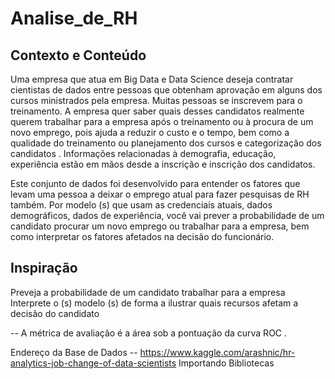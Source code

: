 # Analise_de_RH
## Contexto e Conteúdo 

Uma empresa que atua em Big Data e Data Science deseja contratar cientistas de dados entre pessoas que obtenham aprovação em alguns dos cursos ministrados pela empresa. Muitas pessoas se inscrevem para o treinamento. A empresa quer saber quais desses candidatos realmente querem trabalhar para a empresa após o treinamento ou à procura de um novo emprego, pois ajuda a reduzir o custo e o tempo, bem como a qualidade do treinamento ou planejamento dos cursos e categorização dos candidatos . Informações relacionadas à demografia, educação, experiência estão em mãos desde a inscrição e inscrição dos candidatos.

Este conjunto de dados foi desenvolvido para entender os fatores que levam uma pessoa a deixar o emprego atual para fazer pesquisas de RH também. Por modelo (s) que usam as credenciais atuais, dados demográficos, dados de experiência, você vai prever a probabilidade de um candidato procurar um novo emprego ou trabalhar para a empresa, bem como interpretar os fatores afetados na decisão do funcionário.

## Inspiração
Preveja a probabilidade de um candidato trabalhar para a empresa
Interprete o (s) modelo (s) de forma a ilustrar quais recursos afetam a decisão do candidato

-- A métrica de avaliação é a área sob a pontuação da curva ROC .


 Endereço da Base de Dados -- https://www.kaggle.com/arashnic/hr-analytics-job-change-of-data-scientists Importando Bibliotecas
